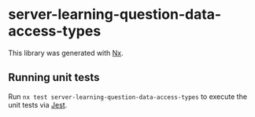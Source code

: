 # server-learning-question-data-access-types

This library was generated with [Nx](https://nx.dev).

## Running unit tests

Run `nx test server-learning-question-data-access-types` to execute the unit tests via [Jest](https://jestjs.io).
